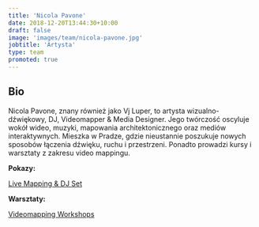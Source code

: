 ```yaml
---
title: 'Nicola Pavone'
date: 2018-12-20T13:44:30+10:00
draft: false
image: 'images/team/nicola-pavone.jpg'
jobtitle: 'Artysta'
type: team
promoted: true
---
```


## Bio

Nicola Pavone, znany również jako Vj Luper, to artysta wizualno-dźwiękowy, DJ, Videomapper & Media Designer. Jego twórczość oscyluje wokół wideo, muzyki, mapowania architektonicznego oraz mediów interaktywnych. Mieszka w Pradze, gdzie nieustannie poszukuje nowych sposobów łączenia dźwięku, ruchu i przestrzeni. Ponadto prowadzi kursy i warsztaty z zakresu video mappingu.


**Pokazy:**

[Live Mapping & DJ Set](/pokazy/live-mapping)

**Warsztaty:**

[Videomapping Workshops](/warsztaty/videomapping-workshops)

